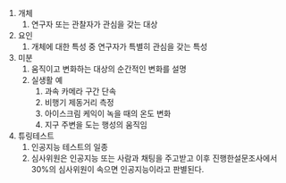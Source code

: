 1. 개체
   1. 연구자 또는 관찰자가 관심을 갖는 대상
2. 요인 
   1. 개체에 대한 특성 중 연구자가 특별히 관심을 갖는 특성
3. 미분
   1. 움직이고 변화하는 대상의 순간적인 변화를 설명
   2. 실생활 예
      1. 과속 카메라 구간 단속
      2. 비행기 제동거리 측정
      3. 아이스크림 케익이 녹을 때의 온도 변화
      4. 지구 주변을 도는 행성의 움직임
4. 튜링테스트
   1. 인공지능 테스트의 일종
   2. 심사위원은 인공지능 또는 사람과 채팅을 주고받고 이후 진행한설문조사에서 30%의 심사위원이 속으면 인공지능이라고 판별된다. 

